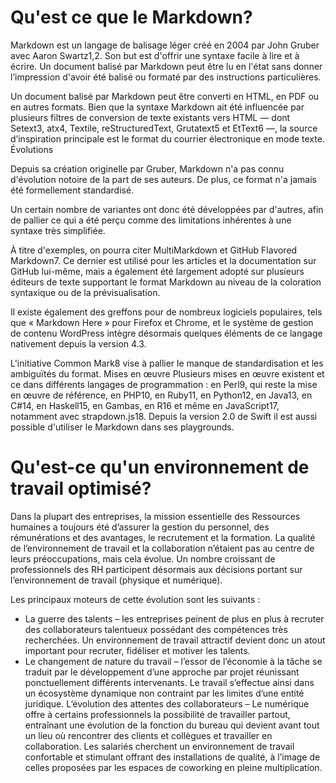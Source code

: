 Qu'est ce que le Markdown?
==========================

Markdown est un langage de balisage léger créé en 2004 par John Gruber avec Aaron Swartz1,2. Son but est d'offrir une syntaxe facile à lire et à écrire. Un document balisé par Markdown peut être lu en l'état sans donner l’impression d'avoir été balisé ou formaté par des instructions particulières.

Un document balisé par Markdown peut être converti en HTML, en PDF ou en autres formats. Bien que la syntaxe Markdown ait été influencée par plusieurs filtres de conversion de texte existants vers HTML — dont Setext3, atx4, Textile, reStructuredText, Grutatext5 et EtText6 —, la source d’inspiration principale est le format du courrier électronique en mode texte. Évolutions

Depuis sa création originelle par Gruber, Markdown n'a pas connu d'évolution notoire de la part de ses auteurs. De plus, ce format n'a jamais été formellement standardisé.

Un certain nombre de variantes ont donc été développées par d'autres, afin de pallier ce qui a été perçu comme des limitations inhérentes à une syntaxe très simplifiée.

À titre d'exemples, on pourra citer MultiMarkdown et GitHub Flavored Markdown7. Ce dernier est utilisé pour les articles et la documentation sur GitHub lui-même, mais a également été largement adopté sur plusieurs éditeurs de texte supportant le format Markdown au niveau de la coloration syntaxique ou de la prévisualisation.

Il existe également des greffons pour de nombreux logiciels populaires, tels que « Markdown Here » pour Firefox et Chrome, et le système de gestion de contenu WordPress intègre désormais quelques éléments de ce langage nativement depuis la version 4.3.

L'initiative Common Mark8 vise à pallier le manque de standardisation et les ambiguïtés du format. Mises en œuvre Plusieurs mises en œuvre existent et ce dans différents langages de programmation : en Perl9, qui reste la mise en œuvre de référence, en PHP10, en Ruby11, en Python12, en Java13, en C#14, en Haskell15, en Gambas, en R16 et même en JavaScript17, notamment avec strapdown.js18. Depuis la version 2.0 de Swift il est aussi possible d'utiliser le Markdown dans ses playgrounds.

Qu'est-ce qu'un environnement de travail optimisé?
==================================================

Dans la plupart des entreprises, la mission essentielle des Ressources humaines a toujours été d’assurer la gestion du personnel, des rémunérations et des avantages, le recrutement et la formation. La qualité de l’environnement de travail et la collaboration n’étaient pas au centre de leurs préoccupations, mais cela évolue. Un nombre croissant de professionnels des RH participent désormais aux décisions portant sur l’environnement de travail (physique et numérique).

Les principaux moteurs de cette évolution sont les suivants :

   * La guerre des talents – les entreprises peinent de plus en plus à recruter des collaborateurs talentueux possédant des compétences très recherchées. Un environnement de travail attractif devient donc un atout important pour recruter, fidéliser et motiver les talents.
   * Le changement de nature du travail – l’essor de l’économie à la tâche se traduit par le développement d’une approche par projet réunissant ponctuellement différents intervenants. Le travail s’effectue ainsi dans un écosystème dynamique non contraint par les limites d’une entité juridique. L’évolution des attentes des collaborateurs – Le numérique offre à certains professionnels la possibilité de travailler partout, entraînant une évolution de la fonction du bureau qui devient avant tout un lieu où rencontrer des clients et collègues et travailler en collaboration. Les salariés cherchent un environnement de travail confortable et stimulant offrant des installations de qualité, à l’image de celles proposées par les espaces de coworking en pleine multiplication.

